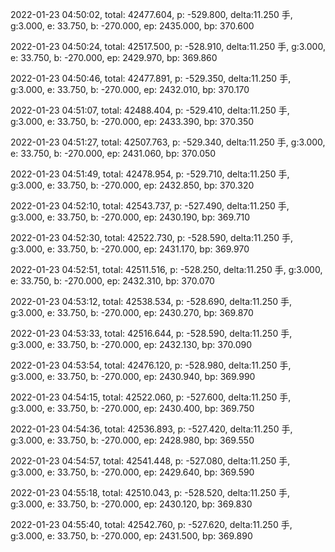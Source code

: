 2022-01-23 04:50:02, total: 42477.604, p: -529.800, delta:11.250 手, g:3.000, e: 33.750, b: -270.000, ep: 2435.000, bp: 370.600

2022-01-23 04:50:24, total: 42517.500, p: -528.910, delta:11.250 手, g:3.000, e: 33.750, b: -270.000, ep: 2429.970, bp: 369.860

2022-01-23 04:50:46, total: 42477.891, p: -529.350, delta:11.250 手, g:3.000, e: 33.750, b: -270.000, ep: 2432.010, bp: 370.170

2022-01-23 04:51:07, total: 42488.404, p: -529.410, delta:11.250 手, g:3.000, e: 33.750, b: -270.000, ep: 2433.390, bp: 370.350

2022-01-23 04:51:27, total: 42507.763, p: -529.340, delta:11.250 手, g:3.000, e: 33.750, b: -270.000, ep: 2431.060, bp: 370.050

2022-01-23 04:51:49, total: 42478.954, p: -529.710, delta:11.250 手, g:3.000, e: 33.750, b: -270.000, ep: 2432.850, bp: 370.320

2022-01-23 04:52:10, total: 42543.737, p: -527.490, delta:11.250 手, g:3.000, e: 33.750, b: -270.000, ep: 2430.190, bp: 369.710

2022-01-23 04:52:30, total: 42522.730, p: -528.590, delta:11.250 手, g:3.000, e: 33.750, b: -270.000, ep: 2431.170, bp: 369.970

2022-01-23 04:52:51, total: 42511.516, p: -528.250, delta:11.250 手, g:3.000, e: 33.750, b: -270.000, ep: 2432.310, bp: 370.070

2022-01-23 04:53:12, total: 42538.534, p: -528.690, delta:11.250 手, g:3.000, e: 33.750, b: -270.000, ep: 2430.270, bp: 369.870

2022-01-23 04:53:33, total: 42516.644, p: -528.590, delta:11.250 手, g:3.000, e: 33.750, b: -270.000, ep: 2432.130, bp: 370.090

2022-01-23 04:53:54, total: 42476.120, p: -528.980, delta:11.250 手, g:3.000, e: 33.750, b: -270.000, ep: 2430.940, bp: 369.990

2022-01-23 04:54:15, total: 42522.060, p: -527.600, delta:11.250 手, g:3.000, e: 33.750, b: -270.000, ep: 2430.400, bp: 369.750

2022-01-23 04:54:36, total: 42536.893, p: -527.420, delta:11.250 手, g:3.000, e: 33.750, b: -270.000, ep: 2428.980, bp: 369.550

2022-01-23 04:54:57, total: 42541.448, p: -527.080, delta:11.250 手, g:3.000, e: 33.750, b: -270.000, ep: 2429.640, bp: 369.590

2022-01-23 04:55:18, total: 42510.043, p: -528.520, delta:11.250 手, g:3.000, e: 33.750, b: -270.000, ep: 2430.120, bp: 369.830

2022-01-23 04:55:40, total: 42542.760, p: -527.620, delta:11.250 手, g:3.000, e: 33.750, b: -270.000, ep: 2431.500, bp: 369.890